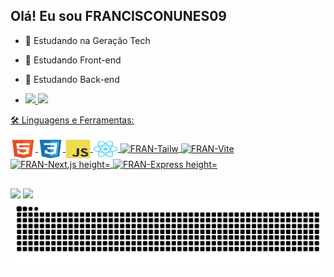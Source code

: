 ## Olá! Eu sou FRANCISCONUNES09

- 🔭 Estudando na Geração Tech
- 🌱 Estudando Front-end
- 🤔 Estudando Back-end

- <div>
  <a href=https://github.com/FRANCISCONUNES09>
  <img height="180em" src="https://github-readme-stats.vercel.app/api?username=FRANCISCONUNES09&show_icons=true&theme=dracula&include_all_commits=true&count_private=true"/_>
  <img height="180em" src="https://github-readme-stats.vercel.app/api/top-langs/?username=FRANCISCONUNES09&layout=compact&langs_count=16&theme=dracula"/_>
</div>
 🛠 Linguagens e Ferramentas:
<div style="display: inline_block"><br>
 <img align="center" alt="FRAN-HTML" height="30" width="40" src="https://raw.githubusercontent.com/devicons/devicon/master/icons/html5/html5-original.svg">
  <img align="center" alt="FRAN-CSS" height="30" width="40" src="https://raw.githubusercontent.com/devicons/devicon/master/icons/css3/css3-original.svg">
  <img align="center" alt="FRAN-Js" height="30" width="40" src="https://raw.githubusercontent.com/devicons/devicon/master/icons/javascript/javascript-original.svg">
  <img align="center" alt="FRAN-React" height="30" width="40" src="https://raw.githubusercontent.com/devicons/devicon/master/icons/react/react-original.svg">
  <img align="center" alt="FRAN-Tailw" height="30" width="40" src="https://cdn.jsdelivr.net/gh/devicons/devicon@latest/icons/tailwindcss/tailwindcss-original.svg" />
  <img align="center" alt="FRAN-Vite" height="30" width="40"  src="https://cdn.jsdelivr.net/gh/devicons/devicon@latest/icons/vitejs/vitejs-original.svg" />
  <img align="center" alt="FRAN-Next.js height="30" width="40"  src="https://cdn.jsdelivr.net/gh/devicons/devicon@latest/icons/nextjs/nextjs-original.svg" />
  <img align="center" alt="FRAN-Express height="30" width="40" src="https://cdn.jsdelivr.net/gh/devicons/devicon@latest/icons/express/express-original.svg" />
</div>

##

<div>
  <a href="https://www.linkedin.com/in/Francisco-Nunes-3a4501270" target="_blank"><img src="https://img.shields.io/badge/-LinkedIn-%230077B5?style=for-the-badge&logo=linkedin&logoColor=white" target="_blank"></a>
  <a href="https://discord.gg/wagxzStdcR" target="_blank"><img src="https://img.shields.io/badge/Discord-7289DA?style=for-the-badge&logo=discord&logoColor=white" target="_blank"></a> 
</div>
<picture align="center">
  <source media="(prefers-color-scheme: dark)" srcset="https://raw.githubusercontent.com/FRANCISCONUNES09/FRANCISCONUNES09/output/github-contribution-grid-snake-dark.svg">
  <source media="(prefers-color-scheme: light)" srcset="https://raw.githubusercontent.com/FRANCISCONUNES09/FRANCISCONUNES09/output/github-contribution-grid-snake-dark.svg">
  <img align="center" alt="github contribution grid snake animation" src="https://raw.githubusercontent.com/FRANCISCONUNES09/FRANCISCONUNES09/output/github-contribution-grid-snake.svg">
</picture>
